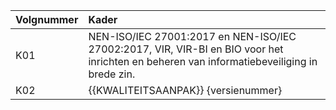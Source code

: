| Volgnummer | Kader                                                                                                                                      |
|:-----------|:-------------------------------------------------------------------------------------------------------------------------------------------|
| K01        | NEN-ISO/IEC 27001:2017 en NEN-ISO/IEC 27002:2017, VIR, VIR-BI en BIO voor het inrichten en beheren van informatiebeveiliging in brede zin. |
| K02        | {{KWALITEITSAANPAK}} {versienummer}                                                                                                        |
